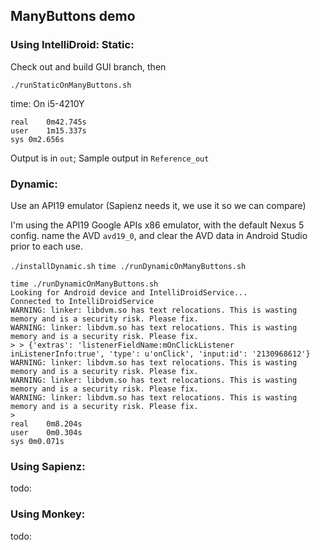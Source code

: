 ## ManyButtons demo

### Using IntelliDroid: Static:

Check out and build GUI branch, then

`./runStaticOnManyButtons.sh`

time: On i5-4210Y

```
real	0m42.745s
user	1m15.337s
sys	0m2.656s
```

Output is in `out`; Sample output in `Reference_out`

### Dynamic:

Use an API19 emulator (Sapienz needs it, we use it so we can compare)

I'm using the API19 Google APIs x86 emulator, with the default Nexus 5 config.
 name the AVD `avd19_0`, and clear the AVD data in Android Studio prior to each use.

`./installDynamic.sh`
`time ./runDynamicOnManyButtons.sh`

```
time ./runDynamicOnManyButtons.sh 
Looking for Android device and IntelliDroidService...
Connected to IntelliDroidService
WARNING: linker: libdvm.so has text relocations. This is wasting memory and is a security risk. Please fix.
WARNING: linker: libdvm.so has text relocations. This is wasting memory and is a security risk. Please fix.
> > {'extras': 'listenerFieldName:mOnClickListener inListenerInfo:true', 'type': u'onClick', 'input:id': '2130968612'}
WARNING: linker: libdvm.so has text relocations. This is wasting memory and is a security risk. Please fix.
WARNING: linker: libdvm.so has text relocations. This is wasting memory and is a security risk. Please fix.
WARNING: linker: libdvm.so has text relocations. This is wasting memory and is a security risk. Please fix.
> 
real	0m8.204s
user	0m0.304s
sys	0m0.071s
```

### Using Sapienz:

todo:

### Using Monkey:

todo:

